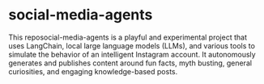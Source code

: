 # social-media-agents
This reposocial-media-agents is a playful and experimental project that uses LangChain, local large language models (LLMs), and various tools to simulate the behavior of an intelligent Instagram account. It autonomously generates and publishes content around fun facts, myth busting, general curiosities, and engaging knowledge-based posts.
